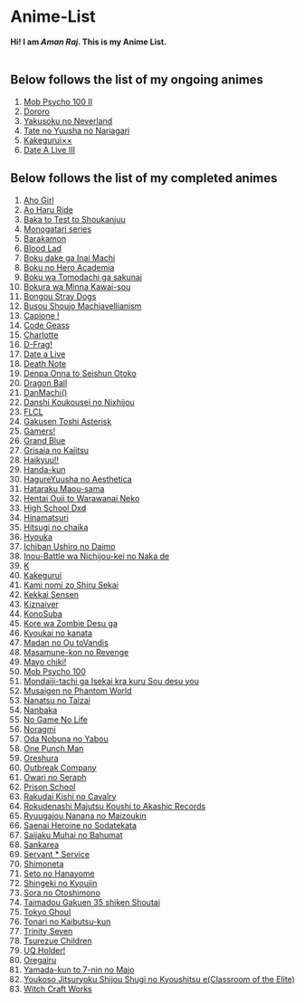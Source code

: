 # Anime-List

**Hi! I am _Aman Raj_. This is my Anime List.**
<br><br>
## Below follows the list of my ongoing animes
<ol>
  <li><a href = "https://myanimelist.net/anime/34881/Aho_Girl">Mob Psycho 100 II</a></li>
  <li><a href = "https://myanimelist.net/anime/34881/Aho_Girl">Dororo</a></li>
  <li><a href = "https://myanimelist.net/anime/34881/Aho_Girl">Yakusoku no Neverland</a></li>
  <li><a href = "https://myanimelist.net/anime/34881/Aho_Girl">Tate no Yuusha no Nariagari</a></li>
  <li><a href = "https://myanimelist.net/anime/34881/Aho_Girl">Kakegurui××</a></li>
  <li><a href = "https://myanimelist.net/anime/34881/Aho_Girl">Date A Live Ⅲ</a></li>
</ol>


## Below follows the list of my completed animes
<ol>
  <li><a href = "https://myanimelist.net/anime/34881/Aho_Girl">Aho Girl</a></li>
  <li><a href = "https://myanimelist.net/anime/34881/Aho_Girl">Ao Haru Ride</a></li>
  <li><a href = "https://myanimelist.net/anime/34881/Aho_Girl">Baka to Test to Shoukanjuu</a></li>
  <li><a href = "https://myanimelist.net/anime/34881/Aho_Girl">Monogatari series</a></li>
  <li><a href = "https://myanimelist.net/anime/34881/Aho_Girl">Barakamon</a></li>
  <li><a href = "https://myanimelist.net/anime/34881/Aho_Girl">Blood Lad</a></li>
  <li><a href = "https://myanimelist.net/anime/34881/Aho_Girl">Boku dake ga Inai Machi</a></li>
  <li><a href = "https://myanimelist.net/anime/34881/Aho_Girl">Boku no Hero Academia</a></li>
  <li><a href = "https://myanimelist.net/anime/34881/Aho_Girl">Boku wa Tomodachi ga sakunai</a></li>
  <li><a href = "https://myanimelist.net/anime/34881/Aho_Girl">Bokura wa Minna Kawai-sou</a></li>
  <li><a href = "https://myanimelist.net/anime/34881/Aho_Girl">Bongou Stray Dogs</a></li>
  <li><a href = "https://myanimelist.net/anime/34881/Aho_Girl">Busou Shoujo Machiavellianism</a></li>
  <li><a href = "https://myanimelist.net/anime/34881/Aho_Girl">Capione !</a></li>
  <li><a href = "https://myanimelist.net/anime/34881/Aho_Girl">Code Geass</a></li>
  <li><a href = "https://myanimelist.net/anime/34881/Aho_Girl">Charlotte</a></li>
  <li><a href = "https://myanimelist.net/anime/34881/Aho_Girl">D-Frag!</a></li>
  <li><a href = "https://myanimelist.net/anime/34881/Aho_Girl">Date a Live</a></li>
  <li><a href = "https://myanimelist.net/anime/34881/Aho_Girl">Death Note</a></li>
  <li><a href = "https://myanimelist.net/anime/34881/Aho_Girl">Denpa Onna to Seishun Otoko</a></li>
  <li><a href = "https://myanimelist.net/anime/34881/Aho_Girl">Dragon Ball</a></li>
  <li><a href = "https://myanimelist.net/anime/34881/Aho_Girl">DanMachi()</a></li>
  <li><a href = "https://myanimelist.net/anime/34881/Aho_Girl">Danshi Koukousei no Nixhijou</a></li>
  <li><a href = "https://myanimelist.net/anime/34881/Aho_Girl">FLCL</a></li>
  <li><a href = "https://myanimelist.net/anime/34881/Aho_Girl">Gakusen Toshi Asterisk</a></li>
  <li><a href = "https://myanimelist.net/anime/34881/Aho_Girl">Gamers!</a></li>
  <li><a href = "https://myanimelist.net/anime/34881/Aho_Girl">Grand Blue</a></li>
  <li><a href = "https://myanimelist.net/anime/34881/Aho_Girl">Grisaia no Kajitsu</a></li>
  <li><a href = "https://myanimelist.net/anime/34881/Aho_Girl">Haikyuu!!</a></li>
  <li><a href = "https://myanimelist.net/anime/34881/Aho_Girl">Handa-kun</a></li>
  <li><a href = "https://myanimelist.net/anime/34881/Aho_Girl">HagureYuusha no Aesthetica</a></li>
  <li><a href = "https://myanimelist.net/anime/34881/Aho_Girl">Hataraku Maou-sama</a></li>
  <li><a href = "https://myanimelist.net/anime/34881/Aho_Girl">Hentai Ouji to Warawanai Neko</a></li>
  <li><a href = "https://myanimelist.net/anime/34881/Aho_Girl">High School Dxd</a></li>
  <li><a href = "https://myanimelist.net/anime/34881/Aho_Girl">Hinamatsuri</a></li>
  <li><a href = "https://myanimelist.net/anime/34881/Aho_Girl">Hitsugi no chaika</a></li>
  <li><a href = "https://myanimelist.net/anime/34881/Aho_Girl">Hyouka</a></li>
  <li><a href = "https://myanimelist.net/anime/34881/Aho_Girl">Ichiban Ushiro no Daimo</a></li>
  <li><a href = "https://myanimelist.net/anime/34881/Aho_Girl">Inou-Battle wa Nichijou-kei no Naka de</a></li>
  <li><a href = "https://myanimelist.net/anime/34881/Aho_Girl">K</a></li>
  <li><a href = "https://myanimelist.net/anime/34881/Aho_Girl">Kakegurui</a></li>
  <li><a href = "https://myanimelist.net/anime/34881/Aho_Girl">Kami nomi zo Shiru Sekai</a></li>
  <li><a href = "https://myanimelist.net/anime/34881/Aho_Girl">Kekkai Sensen</a></li>
  <li><a href = "https://myanimelist.net/anime/34881/Aho_Girl">Kiznaiver</a></li>
  <li><a href = "https://myanimelist.net/anime/34881/Aho_Girl">KonoSuba</a></li>
  <li><a href = "https://myanimelist.net/anime/34881/Aho_Girl">Kore wa Zombie Desu ga</a></li>
  <li><a href = "https://myanimelist.net/anime/34881/Aho_Girl">Kyoukai no kanata</a></li>
  <li><a href = "https://myanimelist.net/anime/34881/Aho_Girl">Madan no Ou toVandis</a></li>
  <li><a href = "https://myanimelist.net/anime/34881/Aho_Girl">Masamune-kon no Revenge</a></li>
  <li><a href = "https://myanimelist.net/anime/34881/Aho_Girl">Mayo chiki!</a></li>
  <li><a href = "https://myanimelist.net/anime/34881/Aho_Girl">Mob Psycho 100</a></li>
  <li><a href = "https://myanimelist.net/anime/34881/Aho_Girl">Mondaiji-tachi ga Isekai kra kuru Sou desu you</a></li>
  <li><a href = "https://myanimelist.net/anime/34881/Aho_Girl">Musaigen no Phantom World</a></li>
  <li><a href = "https://myanimelist.net/anime/34881/Aho_Girl">Nanatsu no Taizai</a></li>
  <li><a href = "https://myanimelist.net/anime/34881/Aho_Girl">Nanbaka</a></li>
  <li><a href = "https://myanimelist.net/anime/34881/Aho_Girl">No Game No Life</a></li>
  <li><a href = "https://myanimelist.net/anime/34881/Aho_Girl">Noragmi</a></li>
  <li><a href = "https://myanimelist.net/anime/34881/Aho_Girl">Oda Nobuna no Yabou</a></li>
  <li><a href = "https://myanimelist.net/anime/34881/Aho_Girl">One Punch Man</a></li>
  <li><a href = "https://myanimelist.net/anime/34881/Aho_Girl">Oreshura</a></li>
  <li><a href = "https://myanimelist.net/anime/34881/Aho_Girl">Outbreak Company</a></li>
  <li><a href = "https://myanimelist.net/anime/34881/Aho_Girl">Owari no Seraph</a></li>
  <li><a href = "https://myanimelist.net/anime/34881/Aho_Girl">Prison School</a></li>
  <li><a href = "https://myanimelist.net/anime/34881/Aho_Girl">Rakudai Kishi no Cavalry</a></li>
  <li><a href = "https://myanimelist.net/anime/34881/Aho_Girl">Rokudenashi Majutsu Koushi to Akashic Records</a></li>
  <li><a href = "https://myanimelist.net/anime/34881/Aho_Girl">Ryuugajou Nanana no Maizoukin</a></li>
  <li><a href = "https://myanimelist.net/anime/34881/Aho_Girl">Saenai Heroine no Sodatekata</a></li>
  <li><a href = "https://myanimelist.net/anime/34881/Aho_Girl">Saijaku Muhai no Bahumat</a></li>
  <li><a href = "https://myanimelist.net/anime/34881/Aho_Girl">Sankarea</a></li>
  <li><a href = "https://myanimelist.net/anime/34881/Aho_Girl">Servant * Service</a></li>
  <li><a href = "https://myanimelist.net/anime/34881/Aho_Girl">Shimoneta</a></li>
  <li><a href = "https://myanimelist.net/anime/34881/Aho_Girl">Seto no Hanayome</a></li>
  <li><a href = "https://myanimelist.net/anime/34881/Aho_Girl">Shingeki no Kyoujin</a></li>
  <li><a href = "https://myanimelist.net/anime/34881/Aho_Girl">Sora no Otoshimono</a></li>
  <li><a href = "https://myanimelist.net/anime/34881/Aho_Girl">Taimadou Gakuen 35 shiken Shoutai</a></li>
  <li><a href = "https://myanimelist.net/anime/34881/Aho_Girl">Tokyo Ghoul</a></li>
  <li><a href = "https://myanimelist.net/anime/34881/Aho_Girl">Tonari no Kaibutsu-kun</a></li>
  <li><a href = "https://myanimelist.net/anime/34881/Aho_Girl">Trinity Seven</a></li>
  <li><a href = "https://myanimelist.net/anime/34881/Aho_Girl">Tsurezue Children</a></li>
  <li><a href = "https://myanimelist.net/anime/34881/Aho_Girl">UQ Holder!</a></li>
  <li><a href = "https://myanimelist.net/anime/34881/Aho_Girl">Oregairu</a></li>
  <li><a href = "https://myanimelist.net/anime/34881/Aho_Girl">Yamada-kun to 7-nin no Majo</a></li>
  <li><a href = "https://myanimelist.net/anime/34881/Aho_Girl">Youkoso Jitsuryoku Shijou Shugi no Kyoushitsu e(Classroom of the Elite)</a></li>
  <li><a href = "https://myanimelist.net/anime/34881/Aho_Girl">Witch Craft Works</a></li>
</ol>
